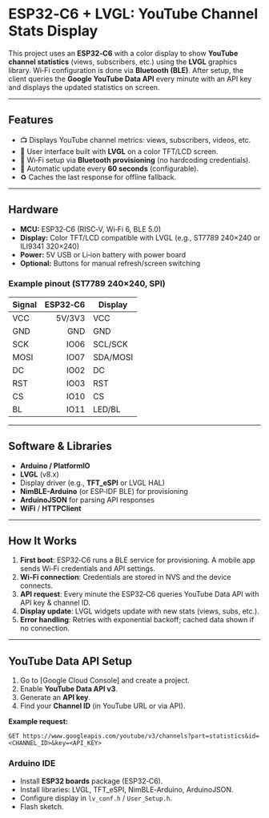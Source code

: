 # ESP32‑C6 + LVGL: YouTube Channel Stats Display

This project uses an **ESP32‑C6** with a color display to show **YouTube channel statistics** (views, subscribers, etc.) using the **LVGL** graphics library. Wi‑Fi configuration is done via **Bluetooth (BLE)**. After setup, the client queries the **Google YouTube Data API** every minute with an API key and displays the updated statistics on screen.

---

## Features

* 📺 Displays YouTube channel metrics: views, subscribers, videos, etc.
* 🧩 User interface built with **LVGL** on a color TFT/LCD screen.
* 📶 Wi‑Fi setup via **Bluetooth provisioning** (no hardcoding credentials).
* 🔁 Automatic update every **60 seconds** (configurable).
* ♻️ Caches the last response for offline fallback.

---

## Hardware

* **MCU:** ESP32‑C6 (RISC‑V, Wi‑Fi 6, BLE 5.0)
* **Display:** Color TFT/LCD compatible with LVGL (e.g., ST7789 240×240 or ILI9341 320×240)
* **Power:** 5V USB or Li‑ion battery with power board
* **Optional:** Buttons for manual refresh/screen switching

### Example pinout (ST7789 240×240, SPI)

| Signal | ESP32‑C6 | Display  |
| ------ | -------: | -------- |
| VCC    |   5V/3V3 | VCC      |
| GND    |      GND | GND      |
| SCK    |     IO06 | SCL/SCK  |
| MOSI   |     IO07 | SDA/MOSI |
| DC     |     IO02 | DC       |
| RST    |     IO03 | RST      |
| CS     |     IO10 | CS       |
| BL     |     IO11 | LED/BL   |

---

## Software & Libraries

* **Arduino / PlatformIO**
* **LVGL** (v8.x)
* Display driver (e.g., **TFT\_eSPI** or LVGL HAL)
* **NimBLE-Arduino** (or ESP‑IDF BLE) for provisioning
* **ArduinoJSON** for parsing API responses
* **WiFi** / **HTTPClient**

---

## How It Works

1. **First boot**: ESP32‑C6 runs a BLE service for provisioning. A mobile app sends Wi‑Fi credentials and API settings.
2. **Wi‑Fi connection**: Credentials are stored in NVS and the device connects.
3. **API request**: Every minute the ESP32‑C6 queries YouTube Data API with API key & channel ID.
4. **Display update**: LVGL widgets update with new stats (views, subs, etc.).
5. **Error handling**: Retries with exponential backoff; cached data shown if no connection.

---

## YouTube Data API Setup

1. Go to \[Google Cloud Console] and create a project.
2. Enable **YouTube Data API v3**.
3. Generate an **API key**.
4. Find your **Channel ID** (in YouTube URL or via API).

**Example request:**

```
GET https://www.googleapis.com/youtube/v3/channels?part=statistics&id=<CHANNEL_ID>&key=<API_KEY>
```


### Arduino IDE

* Install **ESP32 boards** package (ESP32‑C6).
* Install libraries: LVGL, TFT\_eSPI, NimBLE‑Arduino, ArduinoJSON.
* Configure display in `lv_conf.h` / `User_Setup.h`.
* Flash sketch.
